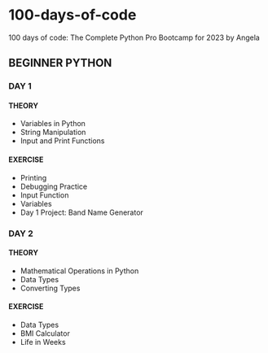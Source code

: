 # 100-days-of-code
100 days of code: The Complete Python Pro Bootcamp for 2023 by Angela

## BEGINNER PYTHON

### DAY 1
#### THEORY
- Variables in Python
- String Manipulation
- Input and Print Functions
#### EXERCISE
- Printing
- Debugging Practice
- Input Function
- Variables
- Day 1 Project: Band Name Generator

### DAY 2
#### THEORY
- Mathematical Operations in Python
- Data Types
- Converting Types
#### EXERCISE
- Data Types
- BMI Calculator
- Life in Weeks
